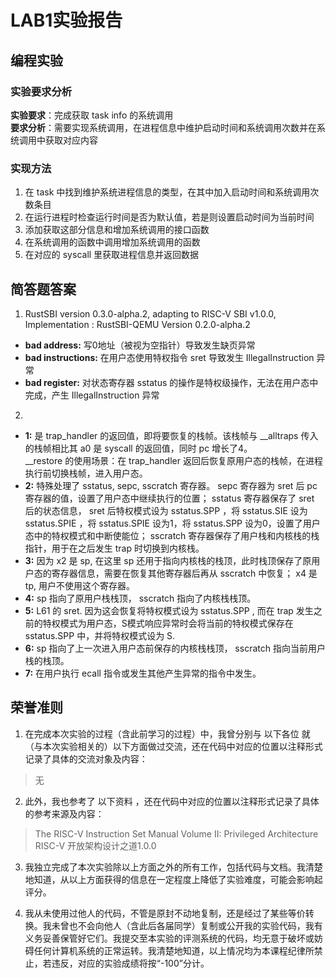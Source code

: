 # LAB1实验报告

## 编程实验
### 实验要求分析
**实验要求**：完成获取 task info 的系统调用  
**要求分析**：需要实现系统调用，在进程信息中维护启动时间和系统调用次数并在系统调用中获取对应内容

### 实现方法
1. 在 task 中找到维护系统进程信息的类型，在其中加入启动时间和系统调用次数条目
2. 在运行进程时检查运行时间是否为默认值，若是则设置启动时间为当前时间
3. 添加获取这部分信息和增加系统调用的接口函数
4. 在系统调用的函数中调用增加系统调用的函数
5. 在对应的 syscall 里获取进程信息并返回数据

## 简答题答案
1. RustSBI version 0.3.0-alpha.2, adapting to RISC-V SBI v1.0.0, Implementation     : RustSBI-QEMU Version 0.2.0-alpha.2
- **bad address:** 写0地址（被视为空指针）导致发生缺页异常
- **bad instructions:** 在用户态使用特权指令 sret 导致发生 IllegalInstruction 异常
- **bad register:** 对状态寄存器 sstatus 的操作是特权级操作，无法在用户态中完成，产生 IllegalInstruction 异常
2.   
- **1:** 是 trap_handler 的返回值，即将要恢复的栈帧。该栈帧与 __alltraps 传入的栈帧相比其 a0 是 syscall 的返回值，同时 pc 增长了4。  
__restore 的使用场景：在 trap_handler 返回后恢复原用户态的栈帧，在进程执行前切换栈帧，进入用户态。
- **2:** 特殊处理了 sstatus, sepc, sscratch 寄存器。 sepc 寄存器为 sret 后 pc 寄存器的值，设置了用户态中继续执行的位置； sstatus 寄存器保存了 sret 后的状态信息， sret 后特权模式设为 sstatus.SPP ，将 sstatus.SIE 设为 sstatus.SPIE ，将 sstatus.SPIE 设为1，将 sstatus.SPP 设为0，设置了用户态中的特权模式和中断使能位； sscratch 寄存器保存了用户栈和内核栈的栈指针，用于在之后发生 trap 时切换到内核栈。
- **3:** 因为 x2 是 sp, 在这里 sp 还用于指向内核栈的栈顶，此时栈顶保存了原用户态的寄存器信息，需要在恢复其他寄存器后再从 sscratch 中恢复； x4 是 tp, 用户不使用这个寄存器。
- **4:** sp 指向了原用户栈栈顶， sscratch 指向了内核栈栈顶。
- **5:** L61 的 sret. 因为这会恢复将特权模式设为 sstatus.SPP , 而在 trap 发生之前的特权模式为用户态，S模式响应异常时会将当前的特权模式保存在 sstatus.SPP 中，并将特权模式设为 S.
- **6:** sp 指向了上一次进入用户态前保存的内核栈栈顶， sscratch 指向当前用户栈的栈顶。
- **7:** 在用户执行 ecall 指令或发生其他产生异常的指令中发生。
## 荣誉准则
1. 在完成本次实验的过程（含此前学习的过程）中，我曾分别与 以下各位 就（与本次实验相关的）以下方面做过交流，还在代码中对应的位置以注释形式记录了具体的交流对象及内容：

> 无

2. 此外，我也参考了 以下资料 ，还在代码中对应的位置以注释形式记录了具体的参考来源及内容：

> The RISC-V Instruction Set Manual Volume II: Privileged Architecture  
> RISC-V 开放架构设计之道1.0.0

3. 我独立完成了本次实验除以上方面之外的所有工作，包括代码与文档。我清楚地知道，从以上方面获得的信息在一定程度上降低了实验难度，可能会影响起评分。

4. 我从未使用过他人的代码，不管是原封不动地复制，还是经过了某些等价转换。我未曾也不会向他人（含此后各届同学）复制或公开我的实验代码，我有义务妥善保管好它们。我提交至本实验的评测系统的代码，均无意于破坏或妨碍任何计算机系统的正常运转。我清楚地知道，以上情况均为本课程纪律所禁止，若违反，对应的实验成绩将按“-100”分计。